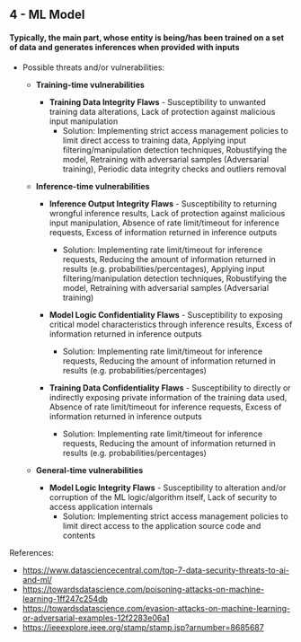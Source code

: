 ## 4 - ML Model
#### Typically, the main part, whose entity is being/has been trained on a set of data and generates inferences when provided with inputs

- Possible threats and/or vulnerabilities:

	- **Training-time vulnerabilities**
		- **Training Data Integrity Flaws** - Susceptibility to unwanted training data alterations, Lack of protection against malicious input manipulation
			- Solution: Implementing strict access management policies to limit direct access to training data, Applying input filtering/manipulation detection techniques, Robustifying the model, Retraining with adversarial samples (Adversarial training), Periodic data integrity checks and outliers removal

	- **Inference-time vulnerabilities**
		- **Inference Output Integrity Flaws** - Susceptibility to returning wrongful inference results, Lack of protection against malicious input manipulation, Absence of rate limit/timeout for inference requests, Excess of information returned in inference outputs
			- Solution: Implementing rate limit/timeout for inference requests, Reducing the amount of information returned in results (e.g. probabilities/percentages), Applying input filtering/manipulation detection techniques, Robustifying the model, Retraining with adversarial samples (Adversarial training)

		- **Model Logic Confidentiality Flaws** - Susceptibility to exposing critical model characteristics through inference results, Excess of information returned in inference outputs
			- Solution: Implementing rate limit/timeout for inference requests, Reducing the amount of information returned in results (e.g. probabilities/percentages)

		- **Training Data Confidentiality Flaws** - Susceptibility to directly or indirectly exposing private information of the training data used, Absence of rate limit/timeout for inference requests, Excess of information returned in inference outputs
			- Solution: Implementing rate limit/timeout for inference requests, Reducing the amount of information returned in results (e.g. probabilities/percentages)

	- **General-time vulnerabilities**
		- **Model Logic Integrity Flaws** - Susceptibility to alteration and/or corruption of the ML logic/algorithm itself, Lack of security to access application internals
			- Solution: Implementing strict access management policies to limit direct access to the application source code and contents

References:

- https://www.datasciencecentral.com/top-7-data-security-threats-to-ai-and-ml/
- https://towardsdatascience.com/poisoning-attacks-on-machine-learning-1ff247c254db
- https://towardsdatascience.com/evasion-attacks-on-machine-learning-or-adversarial-examples-12f2283e06a1
- https://ieeexplore.ieee.org/stamp/stamp.jsp?arnumber=8685687
